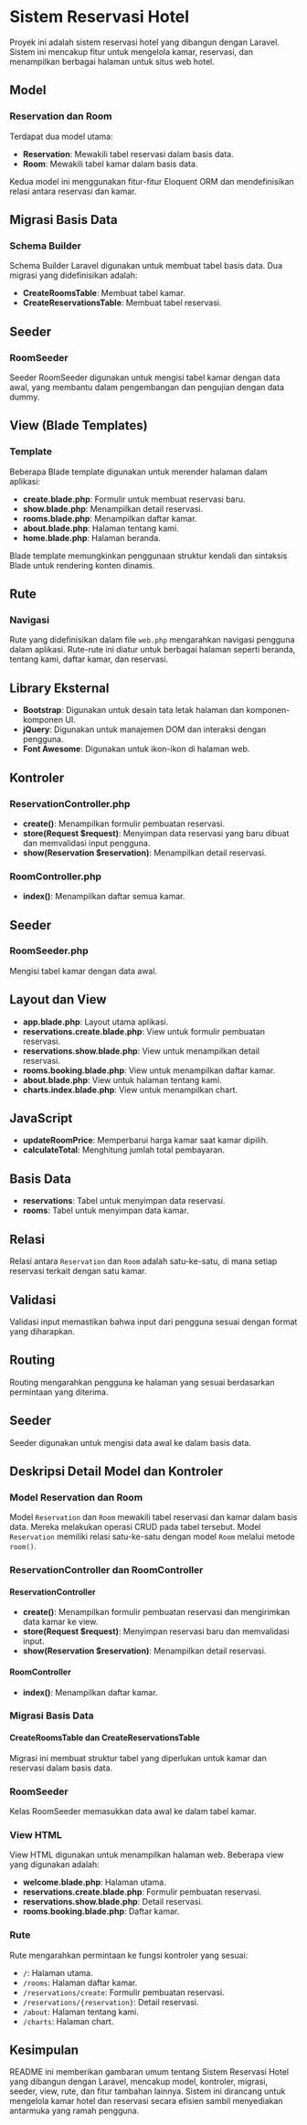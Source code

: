 
# Sistem Reservasi Hotel

Proyek ini adalah sistem reservasi hotel yang dibangun dengan Laravel. Sistem ini mencakup fitur untuk mengelola kamar, reservasi, dan menampilkan berbagai halaman untuk situs web hotel.

## Model

### Reservation dan Room
Terdapat dua model utama:

- **Reservation**: Mewakili tabel reservasi dalam basis data.
- **Room**: Mewakili tabel kamar dalam basis data.

Kedua model ini menggunakan fitur-fitur Eloquent ORM dan mendefinisikan relasi antara reservasi dan kamar.

## Migrasi Basis Data

### Schema Builder
Schema Builder Laravel digunakan untuk membuat tabel basis data. Dua migrasi yang didefinisikan adalah:

- **CreateRoomsTable**: Membuat tabel kamar.
- **CreateReservationsTable**: Membuat tabel reservasi.

## Seeder

### RoomSeeder
Seeder RoomSeeder digunakan untuk mengisi tabel kamar dengan data awal, yang membantu dalam pengembangan dan pengujian dengan data dummy.

## View (Blade Templates)

### Template
Beberapa Blade template digunakan untuk merender halaman dalam aplikasi:

- **create.blade.php**: Formulir untuk membuat reservasi baru.
- **show.blade.php**: Menampilkan detail reservasi.
- **rooms.blade.php**: Menampilkan daftar kamar.
- **about.blade.php**: Halaman tentang kami.
- **home.blade.php**: Halaman beranda.

Blade template memungkinkan penggunaan struktur kendali dan sintaksis Blade untuk rendering konten dinamis.

## Rute

### Navigasi
Rute yang didefinisikan dalam file `web.php` mengarahkan navigasi pengguna dalam aplikasi. Rute-rute ini diatur untuk berbagai halaman seperti beranda, tentang kami, daftar kamar, dan reservasi.

## Library Eksternal

- **Bootstrap**: Digunakan untuk desain tata letak halaman dan komponen-komponen UI.
- **jQuery**: Digunakan untuk manajemen DOM dan interaksi dengan pengguna.
- **Font Awesome**: Digunakan untuk ikon-ikon di halaman web.

## Kontroler

### ReservationController.php

- **create()**: Menampilkan formulir pembuatan reservasi.
- **store(Request $request)**: Menyimpan data reservasi yang baru dibuat dan memvalidasi input pengguna.
- **show(Reservation $reservation)**: Menampilkan detail reservasi.

### RoomController.php

- **index()**: Menampilkan daftar semua kamar.

## Seeder

### RoomSeeder.php
Mengisi tabel kamar dengan data awal.

## Layout dan View

- **app.blade.php**: Layout utama aplikasi.
- **reservations.create.blade.php**: View untuk formulir pembuatan reservasi.
- **reservations.show.blade.php**: View untuk menampilkan detail reservasi.
- **rooms.booking.blade.php**: View untuk menampilkan daftar kamar.
- **about.blade.php**: View untuk halaman tentang kami.
- **charts.index.blade.php**: View untuk menampilkan chart.

## JavaScript

- **updateRoomPrice**: Memperbarui harga kamar saat kamar dipilih.
- **calculateTotal**: Menghitung jumlah total pembayaran.

## Basis Data

- **reservations**: Tabel untuk menyimpan data reservasi.
- **rooms**: Tabel untuk menyimpan data kamar.

## Relasi

Relasi antara `Reservation` dan `Room` adalah satu-ke-satu, di mana setiap reservasi terkait dengan satu kamar.

## Validasi

Validasi input memastikan bahwa input dari pengguna sesuai dengan format yang diharapkan.

## Routing

Routing mengarahkan pengguna ke halaman yang sesuai berdasarkan permintaan yang diterima.

## Seeder

Seeder digunakan untuk mengisi data awal ke dalam basis data.

## Deskripsi Detail Model dan Kontroler

### Model Reservation dan Room
Model `Reservation` dan `Room` mewakili tabel reservasi dan kamar dalam basis data. Mereka melakukan operasi CRUD pada tabel tersebut. Model `Reservation` memiliki relasi satu-ke-satu dengan model `Room` melalui metode `room()`.

### ReservationController dan RoomController

#### ReservationController

- **create()**: Menampilkan formulir pembuatan reservasi dan mengirimkan data kamar ke view.
- **store(Request $request)**: Menyimpan reservasi baru dan memvalidasi input.
- **show(Reservation $reservation)**: Menampilkan detail reservasi.

#### RoomController

- **index()**: Menampilkan daftar kamar.

### Migrasi Basis Data

#### CreateRoomsTable dan CreateReservationsTable
Migrasi ini membuat struktur tabel yang diperlukan untuk kamar dan reservasi dalam basis data.

### RoomSeeder
Kelas RoomSeeder memasukkan data awal ke dalam tabel kamar.

### View HTML
View HTML digunakan untuk menampilkan halaman web. Beberapa view yang digunakan adalah:

- **welcome.blade.php**: Halaman utama.
- **reservations.create.blade.php**: Formulir pembuatan reservasi.
- **reservations.show.blade.php**: Detail reservasi.
- **rooms.booking.blade.php**: Daftar kamar.

### Rute
Rute mengarahkan permintaan ke fungsi kontroler yang sesuai:

- `/`: Halaman utama.
- `/rooms`: Halaman daftar kamar.
- `/reservations/create`: Formulir pembuatan reservasi.
- `/reservations/{reservation}`: Detail reservasi.
- `/about`: Halaman tentang kami.
- `/charts`: Halaman chart.

## Kesimpulan
README ini memberikan gambaran umum tentang Sistem Reservasi Hotel yang dibangun dengan Laravel, mencakup model, kontroler, migrasi, seeder, view, rute, dan fitur tambahan lainnya. Sistem ini dirancang untuk mengelola kamar hotel dan reservasi secara efisien sambil menyediakan antarmuka yang ramah pengguna.
